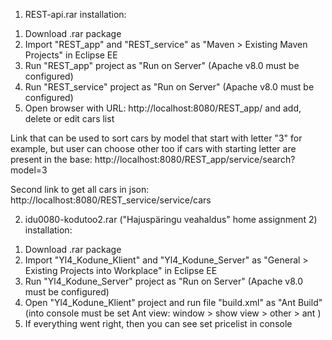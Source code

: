 1) REST-api.rar installation:

1. Download .rar package
2. Import "REST_app" and "REST_service" as "Maven > Existing Maven Projects" in Eclipse EE
3. Run "REST_app" project as "Run on Server" (Apache v8.0 must be configured)
4. Run "REST_service" project as "Run on Server" (Apache v8.0 must be configured)
5. Open browser with URL: http://localhost:8080/REST_app/ and add, delete or edit cars list

Link that can be used to sort cars by model that start with letter "3" for example, but user can choose other too if cars with starting letter are present in the base: http://localhost:8080/REST_app/service/search?model=3

Second link to get all cars in json:
http://localhost:8080/REST_service/service/cars

2) idu0080-kodutoo2.rar ("Hajuspäringu veahaldus" home assignment 2) installation:

1. Download .rar package
2. Import "Yl4_Kodune_Klient" and "Yl4_Kodune_Server" as "General > Existing Projects into Workplace" in Eclipse EE
3. Run "Yl4_Kodune_Server" project as "Run on Server" (Apache v8.0 must be configured)
4. Open "Yl4_Kodune_Klient" project and run file "build.xml" as "Ant Build" (into console must be set Ant view: window > show view > other > ant )
5. If everything went right, then you can see set pricelist in console
